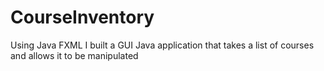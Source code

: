 # CourseInventory
Using Java FXML I built a GUI Java application that takes a list of courses and allows it to be manipulated

